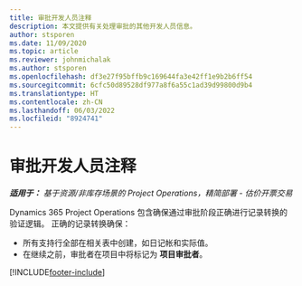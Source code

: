 ```yaml
---
title: 审批开发人员注释
description: 本文提供有关处理审批的其他开发人员信息。
author: stsporen
ms.date: 11/09/2020
ms.topic: article
ms.reviewer: johnmichalak
ms.author: stsporen
ms.openlocfilehash: df3e27f95bffb9c169644fa3e42ff1e9b2b6ff54
ms.sourcegitcommit: 6cfc50d89528df977a8f6a55c1ad39d99800d9b4
ms.translationtype: HT
ms.contentlocale: zh-CN
ms.lasthandoff: 06/03/2022
ms.locfileid: "8924741"
---
```

# <a name="developer-notes-for-approvals"></a>审批开发人员注释

_**适用于：** 基于资源/非库存场景的 Project Operations，精简部署 - 估价开票交易_

Dynamics 365 Project Operations 包含确保通过审批阶段正确进行记录转换的验证逻辑。 正确的记录转换确保： 

  - 所有支持行全部在相关表中创建，如日记帐和实际值。
  - 在继续之前，审批者在项目中将标记为 **项目审批者**。


[!INCLUDE[footer-include](../includes/footer-banner.md)]
